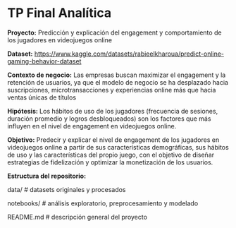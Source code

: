 # TP Final Analítica

**Proyecto:** Predicción y explicación del engagement y comportamiento de los jugadores en videojuegos online

**Dataset:** https://www.kaggle.com/datasets/rabieelkharoua/predict-online-gaming-behavior-dataset

**Contexto de negocio:** Las empresas buscan maximizar el engagement y la retención de usuarios, ya que el modelo de negocio se ha desplazado hacia suscripciones, microtransacciones y experiencias online más que hacia ventas únicas de títulos

**Hipótesis:** Los hábitos de uso de los jugadores (frecuencia de sesiones, duración promedio y logros desbloqueados) son los factores que más influyen en el nivel de engagement en videojuegos online.

**Objetivo:** Predecir y explicar el nivel de engagement de los jugadores en videojuegos online a partir de sus características demográficas, sus hábitos de uso y las características del propio juego, con el objetivo de diseñar estrategias de fidelización y optimizar la monetización de los usuarios.

**Estructura del repositorio:**

data/                     # datasets originales y procesados

notebooks/                    # análisis exploratorio, preprocesamiento y modelado

README.md                    # descripción general del proyecto

